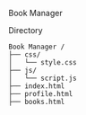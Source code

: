 Book Manager 


Directory 

```plaintext
Book Manager /
├── css/
│   └── style.css
├── js/
│   └── script.js
├── index.html
├── profile.html
├── books.html
